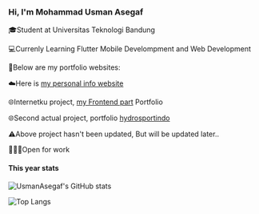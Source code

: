 ### Hi, I'm Mohammad Usman Asegaf

🎓Student at Universitas Teknologi Bandung

💻Currenly Learning Flutter Mobile Develompment and Web Development

💼Below are my portfolio websites:

☁️Here is [my personal info website](https://usmanasegaf.github.io/portfolio-bootstrap5/)

🌐Internetku project, [my Frontend part](https://usmanasegaf.github.io/UAS_PWEB-/) Portfolio

🌐Second actual project, portfolio [hydrosportindo](https://hydrosportindo.com/)

⚠️Above project hasn't been updated, But will be updated later..

👩🏻‍💻Open for work

#### This year stats ####

![UsmanAsegaf's GitHub stats](https://github-readme-stats.vercel.app/api?username=usmanasegaf&show_icons=true&theme=tokyonight&rank_icon=percentile)


![Top Langs](https://github-readme-stats.vercel.app/api/top-langs/?username=usmanasegaf&theme=tokyonight&size_weight=0.5&count_weight=0.5)








